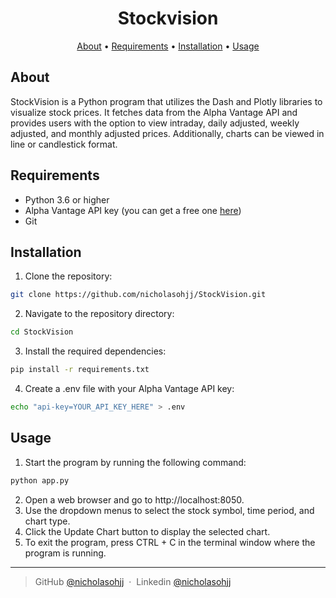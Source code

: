 
<h1 align="center">
    Stockvision
</h1>

<p align="center">
  <a href="#about-offcharge">About</a> •
  <a href="#requirements">Requirements</a> •
  <a href="#installation">Installation</a> •
  <a href="#usage">Usage</a>

</p>

## About
StockVision is a Python program that utilizes the Dash and Plotly libraries to visualize stock prices. It fetches data from the Alpha Vantage API and provides users with the option to view intraday, daily adjusted, weekly adjusted, and monthly adjusted prices. Additionally, charts can be viewed in line or candlestick format.

## Requirements
* Python 3.6 or higher
* Alpha Vantage API key (you can get a free one [here](https://www.alphavantage.co/support/#api-key))
* Git

## Installation
1. Clone the repository:

```sh
git clone https://github.com/nicholasohjj/StockVision.git
```
2. Navigate to the repository directory:
```sh
cd StockVision
```
3. Install the required dependencies:
```sh
pip install -r requirements.txt
```
4. Create a .env file with your Alpha Vantage API key:
```sh
echo "api-key=YOUR_API_KEY_HERE" > .env
```
## Usage
1. Start the program by running the following command:

```sh
python app.py
```
2. Open a web browser and go to http://localhost:8050.
3. Use the dropdown menus to select the stock symbol, time period, and chart type.
4. Click the Update Chart button to display the selected chart.
5. To exit the program, press CTRL + C in the terminal window where the program is running.
---

> GitHub [@nicholasohjj](https://github.com/nicholasohjj) &nbsp;&middot;&nbsp;
> Linkedin [@nicholasohjj](https://www.linkedin.com/in/nicholasohjj)

